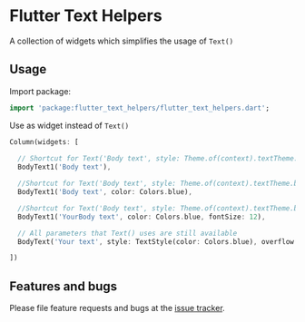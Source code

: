 # Flutter Text Helpers

A collection of widgets which simplifies the usage of `Text()`

## Usage

Import package:

```dart
import 'package:flutter_text_helpers/flutter_text_helpers.dart';

```

Use as widget instead of `Text()`

```dart
Column(widgets: [
  
  // Shortcut for Text('Body text', style: Theme.of(context).textTheme.bodyText)
  BodyText1('Body text'),

  //Shortcut for Text('Body text', style: Theme.of(context).textTheme.bodyText.copyWith(color: Colors.blue))
  BodyText1('Body text', color: Colors.blue),

  //Shortcut for Text('Body text', style: Theme.of(context).textTheme.bodyText.copyWith(color: Colors.blue, fontSize: 12))
  BodyText1('YourBody text', color: Colors.blue, fontSize: 12),

  // All parameters that Text() uses are still available
  BodyText('Your text', style: TextStyle(color: Colors.blue), overflow: Overflow.elipsis)

])

```

## Features and bugs

Please file feature requests and bugs at the [issue tracker][tracker].

[tracker]: https://gitlab.com/ad-on-is/flutter_text_helpers
